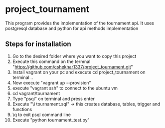 # project_tournament

This program provides the implementation of the tournament api. It uses postgresql database and python for api methods implementation
## Steps for installation 
1. Go to the desired folder where you want to copy this project
2. Execute this command on the termnal "https://github.com/cshekhar1337/project_tournament.git"
3. Install vagrant on your pc and execute cd project_tournament on terminal ..  
4. Now execute "vagrant up --provision"
5. execute "vagrant ssh" to connect to the ubuntu vm
6. cd vagrant/tournament
7. Type "psql" on terminal and press enter
8. Execute "\i tournament.sql"  -> this creates database, tables, trigger and functions
9. \q to exit psql command line
10. Execute "python tournament_test.py"
